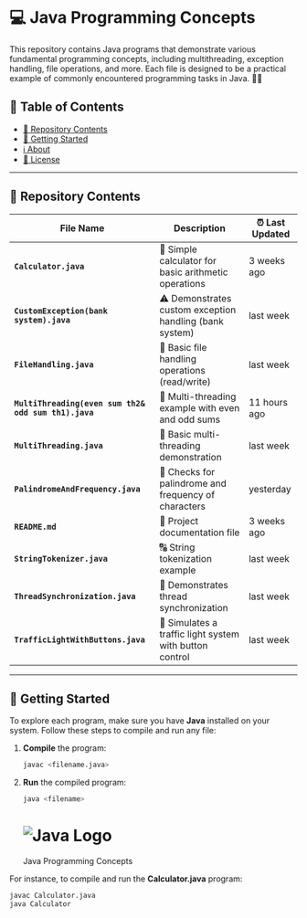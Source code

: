 # 💻 Java Programming Concepts

This repository contains Java programs that demonstrate various fundamental programming concepts, including multithreading, exception handling, file operations, and more. Each file is designed to be a practical example of commonly encountered programming tasks in Java. 📂✨

## 📌 Table of Contents

- [📂 Repository Contents](#-repository-contents)
- [🚀 Getting Started](#-getting-started)
- [ℹ️ About](#ℹ️-about)
- [📜 License](#-license)

---

## 📂 Repository Contents

| File Name                                     | Description                                                  | ⏰ Last Updated        |
|-----------------------------------------------|--------------------------------------------------------------|------------------------|
| **`Calculator.java`**                         | 🧮 Simple calculator for basic arithmetic operations         | 3 weeks ago            |
| **`CustomException(bank system).java`**       | ⚠️ Demonstrates custom exception handling (bank system)       | last week              |
| **`FileHandling.java`**                       | 📂 Basic file handling operations (read/write)               | last week              |
| **`MultiThreading(even sum th2& odd sum th1).java`** | 🔄 Multi-threading example with even and odd sums         | 11 hours ago           |
| **`MultiThreading.java`**                     | 🔄 Basic multi-threading demonstration                        | last week              |
| **`PalindromeAndFrequency.java`**             | 🔄 Checks for palindrome and frequency of characters         | yesterday              |
| **`README.md`**                               | 📄 Project documentation file                                | 3 weeks ago            |
| **`StringTokenizer.java`**                    | 🔠 String tokenization example                               | last week              |
| **`ThreadSynchronization.java`**              | 🔄 Demonstrates thread synchronization                       | last week              |
| **`TrafficLightWithButtons.java`**            | 🚦 Simulates a traffic light system with button control      | last week              |

---

## 🚀 Getting Started

To explore each program, make sure you have **Java** installed on your system. Follow these steps to compile and run any file:

1. **Compile** the program:

    ```bash
    javac <filename.java>
    ```

2. **Run** the compiled program:

    ```bash
    java <filename>
    ```
    # ![Java Logo](https://upload.wikimedia.org/wikipedia/en/3/30/Java_programming_language_logo.svg)
    Java Programming Concepts


For instance, to compile and run the **Calculator.java** program:

```bash
javac Calculator.java
java Calculator
